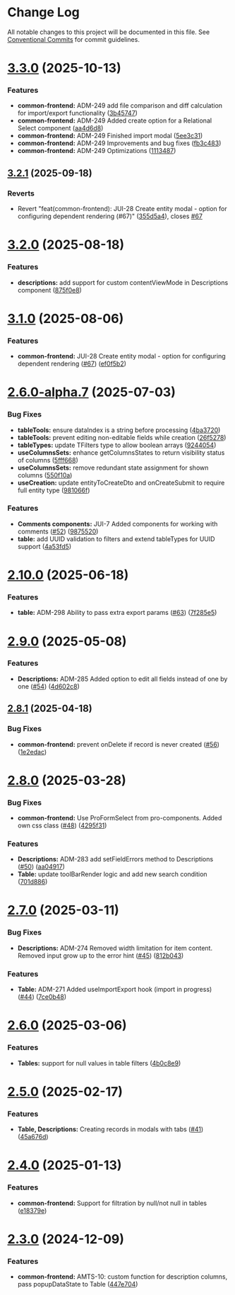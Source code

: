 # Change Log

All notable changes to this project will be documented in this file.
See [Conventional Commits](https://conventionalcommits.org) for commit guidelines.

# [3.3.0](https://github.com/boarteam/boar-pack/compare/@boarteam/boar-pack-common-frontend@3.2.1...@boarteam/boar-pack-common-frontend@3.3.0) (2025-10-13)


### Features

* **common-frontend:** ADM-249 add file comparison and diff calculation for import/export functionality ([3b45747](https://github.com/boarteam/boar-pack/commit/3b45747b697a8fc28488854edd91faf07ee0301d))
* **common-frontend:** ADM-249 Added create option for a Relational Select component ([aa4d6d8](https://github.com/boarteam/boar-pack/commit/aa4d6d8ac6293a5a25a112cb5eb4432caf9ef059))
* **common-frontend:** ADM-249 Finished import modal ([5ee3c31](https://github.com/boarteam/boar-pack/commit/5ee3c31ff42d51be30a2881af2571d5e95b2840c))
* **common-frontend:** ADM-249 Improvements and bug fixes ([fb3c483](https://github.com/boarteam/boar-pack/commit/fb3c483790128c60b4b249f2ea4fc1c150ee8cd7))
* **common-frontend:** ADM-249 Optimizations ([1113487](https://github.com/boarteam/boar-pack/commit/111348709a5fdeb07f24adec25f14ff797da7572))





## [3.2.1](https://github.com/boarteam/boar-pack/compare/@boarteam/boar-pack-common-frontend@3.2.0...@boarteam/boar-pack-common-frontend@3.2.1) (2025-09-18)


### Reverts

* Revert "feat(common-frontend): JUI-28 Create entity modal - option for configuring dependent rendering (#67)" ([355d5a4](https://github.com/boarteam/boar-pack/commit/355d5a4cf179d99835c583e450041006abdcbdca)), closes [#67](https://github.com/boarteam/boar-pack/issues/67)





# [3.2.0](https://github.com/boarteam/boar-pack/compare/@boarteam/boar-pack-common-frontend@3.1.0...@boarteam/boar-pack-common-frontend@3.2.0) (2025-08-18)


### Features

* **descriptions:** add support for custom contentViewMode in Descriptions component ([875f0e8](https://github.com/boarteam/boar-pack/commit/875f0e890ba0478008e053b17df7eab54853de33))





# [3.1.0](https://github.com/boarteam/boar-pack/compare/@boarteam/boar-pack-common-frontend@3.0.0...@boarteam/boar-pack-common-frontend@3.1.0) (2025-08-06)


### Features

* **common-frontend:** JUI-28 Create entity modal - option for configuring dependent rendering ([#67](https://github.com/boarteam/boar-pack/issues/67)) ([ef0f5b2](https://github.com/boarteam/boar-pack/commit/ef0f5b28ff8b535e6ee881b553bebb832eb906dc))





# [2.6.0-alpha.7](https://github.com/boarteam/boar-pack/compare/@boarteam/boar-pack-common-frontend@2.10.0...@boarteam/boar-pack-common-frontend@2.6.0-alpha.7) (2025-07-03)


### Bug Fixes

* **tableTools:** ensure dataIndex is a string before processing ([4ba3720](https://github.com/boarteam/boar-pack/commit/4ba37204f8ba6b9eb51934864264036a94e2e8ea))
* **tableTools:** prevent editing non-editable fields while creation ([26f5278](https://github.com/boarteam/boar-pack/commit/26f52784c3735d413d63d2061ee7c7153c925580))
* **tableTypes:** update TFilters type to allow boolean arrays ([9244054](https://github.com/boarteam/boar-pack/commit/92440544da12d3faaca81abddc4f9058d485d2a1))
* **useColumnsSets:** enhance getColumnsStates to return visibility status of columns ([5fff668](https://github.com/boarteam/boar-pack/commit/5fff668700c92838d5baea97c2724b3690fef1f3))
* **useColumnsSets:** remove redundant state assignment for shown columns ([550f10a](https://github.com/boarteam/boar-pack/commit/550f10a152b16d7f7c23da22c0d47d1322af37ff))
* **useCreation:** update entityToCreateDto and onCreateSubmit to require full entity type ([981066f](https://github.com/boarteam/boar-pack/commit/981066f58913e44f83c3e607f43d1e8b95f1c7c3))


### Features

* **Comments components:** JUI-7 Added components for working with comments ([#52](https://github.com/boarteam/boar-pack/issues/52)) ([9875520](https://github.com/boarteam/boar-pack/commit/98755206737f7b1fea4e16e3b2e1384ed8c03f96))
* **table:** add UUID validation to filters and extend tableTypes for UUID support ([4a53fd5](https://github.com/boarteam/boar-pack/commit/4a53fd5610df3daec9275845a8d199e0028dbc80))





# [2.10.0](https://github.com/boarteam/boar-pack/compare/@boarteam/boar-pack-common-frontend@2.9.0...@boarteam/boar-pack-common-frontend@2.10.0) (2025-06-18)


### Features

* **table:** ADM-298 Ability to pass extra export params ([#63](https://github.com/boarteam/boar-pack/issues/63)) ([7f285e5](https://github.com/boarteam/boar-pack/commit/7f285e58bf8469c0c74566de42e99876e4dd41ad))





# [2.9.0](https://github.com/boarteam/boar-pack/compare/@boarteam/boar-pack-common-frontend@2.8.1...@boarteam/boar-pack-common-frontend@2.9.0) (2025-05-08)


### Features

* **Descriptions:** ADM-285 Added option to edit all fields instead of one by one ([#54](https://github.com/boarteam/boar-pack/issues/54)) ([4d602c8](https://github.com/boarteam/boar-pack/commit/4d602c86122c5085464a2c4f04344d6129407e0c))





## [2.8.1](https://github.com/boarteam/boar-pack/compare/@boarteam/boar-pack-common-frontend@2.8.0...@boarteam/boar-pack-common-frontend@2.8.1) (2025-04-18)


### Bug Fixes

* **common-frontend:** prevent onDelete if record is never created ([#56](https://github.com/boarteam/boar-pack/issues/56)) ([1e2edac](https://github.com/boarteam/boar-pack/commit/1e2edace7e30d576b845f95189c7091ad9b8a9cd))





# [2.8.0](https://github.com/boarteam/boar-pack/compare/@boarteam/boar-pack-common-frontend@2.7.0...@boarteam/boar-pack-common-frontend@2.8.0) (2025-03-28)


### Bug Fixes

* **common-frontend:** Use ProFormSelect from pro-components. Added own css class ([#48](https://github.com/boarteam/boar-pack/issues/48)) ([4295f31](https://github.com/boarteam/boar-pack/commit/4295f31ad91594947d32f8826e442ff8375f1194))


### Features

* **Descriptions:** ADM-283 add setFieldErrors method to Descriptions ([#50](https://github.com/boarteam/boar-pack/issues/50)) ([aa04917](https://github.com/boarteam/boar-pack/commit/aa04917082aabc31bdeb741a1a3a2b78da8e9f40))
* **Table:** update toolBarRender logic and add new search condition ([701d886](https://github.com/boarteam/boar-pack/commit/701d886a7dc0c76e07eb2a17dd6f63eeac1b65c6))





# [2.7.0](https://github.com/boarteam/boar-pack/compare/@boarteam/boar-pack-common-frontend@2.6.0...@boarteam/boar-pack-common-frontend@2.7.0) (2025-03-11)


### Bug Fixes

* **Descriptions:** ADM-274 Removed width limitation for item content. Removed input grow up to the error hint ([#45](https://github.com/boarteam/boar-pack/issues/45)) ([812b043](https://github.com/boarteam/boar-pack/commit/812b0438fa9c89270d8d6f354694bfe2c75f2e7d))


### Features

* **Table:** ADM-271 Added useImportExport hook (import in progress) ([#44](https://github.com/boarteam/boar-pack/issues/44)) ([7ce0b48](https://github.com/boarteam/boar-pack/commit/7ce0b4850f328ef977eb96e16c594b833d6d47d8))





# [2.6.0](https://github.com/boarteam/boar-pack/compare/@boarteam/boar-pack-common-frontend@2.5.0...@boarteam/boar-pack-common-frontend@2.6.0) (2025-03-06)


### Features

* **Tables:** support for null values in table filters ([4b0c8e9](https://github.com/boarteam/boar-pack/commit/4b0c8e9030ba0478033efc8268f896afa9da8a00))





# [2.5.0](https://github.com/boarteam/boar-pack/compare/@boarteam/boar-pack-common-frontend@2.4.0...@boarteam/boar-pack-common-frontend@2.5.0) (2025-02-17)


### Features

* **Table, Descriptions:** Creating records in modals with tabs ([#41](https://github.com/boarteam/boar-pack/issues/41)) ([45a676d](https://github.com/boarteam/boar-pack/commit/45a676da993df37b9486691f9479c1539aa3234d))





# [2.4.0](https://github.com/boarteam/boar-pack/compare/@boarteam/boar-pack-common-frontend@2.3.0...@boarteam/boar-pack-common-frontend@2.4.0) (2025-01-13)


### Features

* **common-frontend:** Support for filtration by null/not null in tables ([e18379e](https://github.com/boarteam/boar-pack/commit/e18379e1ccb79e49d09b4d2b5d14bb7bc451db6b))





# [2.3.0](https://github.com/boarteam/boar-pack/compare/@boarteam/boar-pack-common-frontend@2.1.0...@boarteam/boar-pack-common-frontend@2.3.0) (2024-12-09)


### Features

* **common-frontend:** AMTS-10: custom function for description columns, pass popupDataState to Table ([447e704](https://github.com/boarteam/boar-pack/commit/447e704c7a29eefa6e19e063a0d0477823ae1739))
